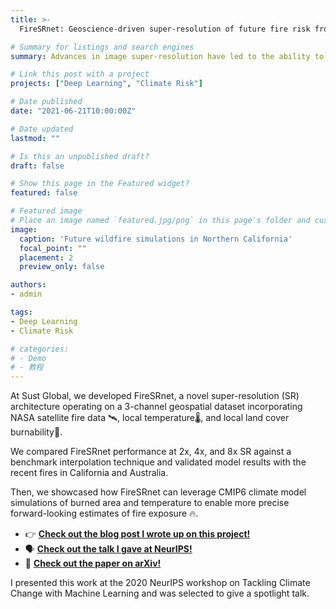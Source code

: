 ```yaml
---
title: >-
  FireSRnet: Geoscience-driven super-resolution of future fire risk from climate change

# Summary for listings and search engines
summary: Advances in image super-resolution have led to the ability to generate strikingly photo-realistic images from low-resolution inputs. Inspired by these models, we create high-resolution maps of future wildfire risk, incorporating satellite observations, weather data, and climate models. 

# Link this post with a project
projects: ["Deep Learning", "Climate Risk"]

# Date published
date: "2021-06-21T10:00:00Z"

# Date updated
lastmod: ""

# Is this an unpublished draft?
draft: false

# Show this page in the Featured widget?
featured: false

# Featured image
# Place an image named `featured.jpg/png` in this page's folder and customize its options here.
image:
  caption: 'Future wildfire simulations in Northern California'
  focal_point: ""
  placement: 2
  preview_only: false

authors:
- admin

tags:
- Deep Learning
- Climate Risk

# categories:
# - Demo
# - 教程
---
```


At Sust Global, we developed FireSRnet, a novel super-resolution (SR) architecture operating on a 3-channel geospatial dataset incorporating NASA satellite fire data 🛰, local temperature🌡️, and local land cover burnability🌲. 

We compared FireSRnet performance at 2x, 4x, and 8x SR against a benchmark interpolation technique and validated model results with the recent fires in California and Australia. 

Then, we showcased how FireSRnet can leverage CMIP6 climate model simulations of burned area and temperature to enable more precise forward-looking estimates of fire exposure 🔥. 

- 👉 [**Check out the blog post I wrote up on this project!**](https://www.sustglobal.com/blog/firesrnet)
- 🗣️ [**Check out the talk I gave at NeurIPS!**](https://slideslive.com/38942189/firesrnet-geosciencedriven-superresolution-of-future-fire-risk-from-climate-change)
- 📃 [**Check out the paper on arXiv!**](https://arxiv.org/abs/2011.12353)

I presented this work at the 2020 NeurIPS workshop on Tackling Climate Change with Machine Learning and was selected to give a spotlight talk.  


